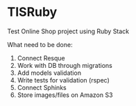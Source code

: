 # TISRuby
Test Online Shop project using Ruby Stack

What need to be done:
1. Connect Resque
2. Work with DB through migrations
3. Add models validation
4. Write tests for validation (rspec)
5. Connect Sphinks
6. Store images/files on Amazon S3
